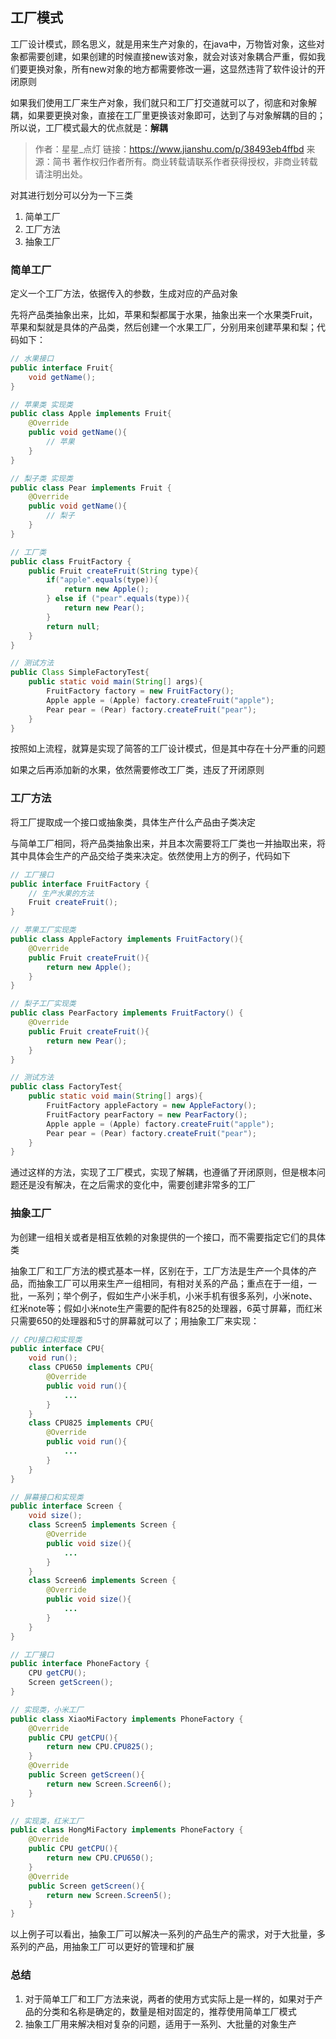 ## 工厂模式

工厂设计模式，顾名思义，就是用来生产对象的，在java中，万物皆对象，这些对象都需要创建，如果创建的时候直接new该对象，就会对该对象耦合严重，假如我们要更换对象，所有new对象的地方都需要修改一遍，这显然违背了软件设计的开闭原则

如果我们使用工厂来生产对象，我们就只和工厂打交道就可以了，彻底和对象解耦，如果要更换对象，直接在工厂里更换该对象即可，达到了与对象解耦的目的；所以说，工厂模式最大的优点就是：**解耦**

> 作者：星星_点灯
> 链接：https://www.jianshu.com/p/38493eb4ffbd
> 来源：简书
> 著作权归作者所有。商业转载请联系作者获得授权，非商业转载请注明出处。

对其进行划分可以分为一下三类

1. 简单工厂
2. 工厂方法
3. 抽象工厂

### 简单工厂

定义一个工厂方法，依据传入的参数，生成对应的产品对象

先将产品类抽象出来，比如，苹果和梨都属于水果，抽象出来一个水果类Fruit，苹果和梨就是具体的产品类，然后创建一个水果工厂，分别用来创建苹果和梨；代码如下：

```Java
// 水果接口
public interface Fruit{
    void getName();
}

// 苹果类 实现类
public class Apple implements Fruit{
	@Override
    public void getName(){
        // 苹果
    }
}

// 梨子类 实现类
public class Pear implements Fruit {
	@Override
    public void getName(){
        // 梨子
    }
}

// 工厂类
public class FruitFactory {
	public Fruit createFruit(String type){
        if("apple".equals(type)){
            return new Apple();
        } else if ("pear".equals(type)){
            return new Pear();
        }
        return null;
    }
}

// 测试方法
public Class SimpleFactoryTest{
    public static void main(String[] args){
        FruitFactory factory = new FruitFactory();
        Apple apple = (Apple) factory.createFruit("apple");
        Pear pear = (Pear) factory.createFruit("pear");
    }
}
```

按照如上流程，就算是实现了简答的工厂设计模式，但是其中存在十分严重的问题

如果之后再添加新的水果，依然需要修改工厂类，违反了开闭原则

### 工厂方法

将工厂提取成一个接口或抽象类，具体生产什么产品由子类决定

与简单工厂相同，将产品类抽象出来，并且本次需要将工厂类也一并抽取出来，将其中具体会生产的产品交给子类来决定。依然使用上方的例子，代码如下

```java
// 工厂接口
public interface FruitFactory {
	// 生产水果的方法
    Fruit createFruit();
}

// 苹果工厂实现类
public class AppleFactory implements FruitFactory(){
    @Override
    public Fruit createFruit(){
        return new Apple();
    }
}

// 梨子工厂实现类
public class PearFactory implements FruitFactory() {
	@Override
    public Fruit createFruit(){
        return new Pear();
    }
}

// 测试方法
public class FactoryTest{
    public static void main(String[] args){
        FruitFactory appleFactory = new AppleFactory();
        FruitFactory pearFactory = new PearFactory();
        Apple apple = (Apple) factory.createFruit("apple");
        Pear pear = (Pear) factory.createFruit("pear");
    }
}
```

通过这样的方法，实现了工厂模式，实现了解耦，也遵循了开闭原则，但是根本问题还是没有解决，在之后需求的变化中，需要创建非常多的工厂

### 抽象工厂

为创建一组相关或者是相互依赖的对象提供的一个接口，而不需要指定它们的具体类

抽象工厂和工厂方法的模式基本一样，区别在于，工厂方法是生产一个具体的产品，而抽象工厂可以用来生产一组相同，有相对关系的产品；重点在于一组，一批，一系列；举个例子，假如生产小米手机，小米手机有很多系列，小米note、红米note等；假如小米note生产需要的配件有825的处理器，6英寸屏幕，而红米只需要650的处理器和5寸的屏幕就可以了；用抽象工厂来实现：

```java
// CPU接口和实现类
public interface CPU{
    void run();
    class CPU650 implements CPU{
        @Override
        public void run(){
            ...
        }
    }
    class CPU825 implements CPU{
        @Override
        public void run(){
            ...
        }
    }
}

// 屏幕接口和实现类
public interface Screen {
    void size();
    class Screen5 implements Screen {
        @Override
        public void size(){
            ...
        }
    }
    class Screen6 implements Screen {
        @Override
        public void size(){
            ...
        }
    }
}

// 工厂接口
public interface PhoneFactory {
    CPU getCPU();
    Screen getScreen();
}

// 实现类，小米工厂
public class XiaoMiFactory implements PhoneFactory {
    @Override
    public CPU getCPU(){
        return new CPU.CPU825();
    }
    @Override
    public Screen getScreen(){
        return new Screen.Screen6();
    }
}

// 实现类，红米工厂
public class HongMiFactory implements PhoneFactory {
    @Override
    public CPU getCPU(){
        return new CPU.CPU650();
    }
    @Override
    public Screen getScreen(){
        return new Screen.Screen5();
    }
}
```

以上例子可以看出，抽象工厂可以解决一系列的产品生产的需求，对于大批量，多系列的产品，用抽象工厂可以更好的管理和扩展

### 总结

1. 对于简单工厂和工厂方法来说，两者的使用方式实际上是一样的，如果对于产品的分类和名称是确定的，数量是相对固定的，推荐使用简单工厂模式
2. 抽象工厂用来解决相对复杂的问题，适用于一系列、大批量的对象生产